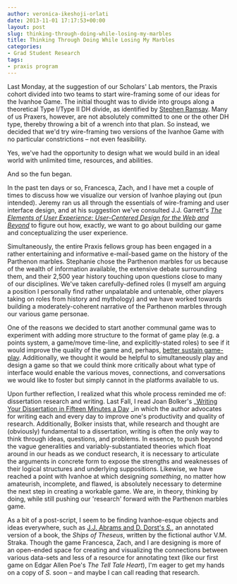 ```yaml
---
author: veronica-ikeshoji-orlati
date: 2013-11-01 17:17:53+00:00
layout: post
slug: thinking-through-doing-while-losing-my-marbles
title: Thinking Through Doing While Losing My Marbles
categories:
- Grad Student Research
tags:
- praxis program
---
```


Last Monday, at the suggestion of our Scholars' Lab mentors, the Praxis cohort divided into two teams to start wire-framing some of our ideas for the Ivanhoe Game. The initial thought was to divide into groups along a theoretical Type I/Type II DH divide, as identified by [Stephen Ramsay](http://stephenramsay.us/2013/05/03/dh-one-and-two/). Many of us Praxers, however, are not absolutely committed to one or the other DH type, thereby throwing a bit of a wrench into that plan. So instead, we decided that we'd try wire-framing two versions of the Ivanhoe Game with no particular constrictions – not even feasibility.

Yes, we've had the opportunity to design what we would build in an ideal world with unlimited time, resources, and abilities.

And so the fun began.

In the past ten days or so, Francesca, Zach, and I have met a couple of times to discuss how we visualize our version of Ivanhoe playing out (pun intended). Jeremy ran us all through the essentials of wire-framing and user interface design, and at his suggestion we've consulted J.J. Garrett's [_The Elements of User Experience: User-Centered Design for the Web and Beyond_](http://www.jjg.net/elements/) to figure out how, exactly, we want to go about building our game and conceptualizing the user experience.

Simultaneously, the entire Praxis fellows group has been engaged in a rather entertaining and informative e-mail-based game on the history of the Parthenon marbles. Stephanie chose the Parthenon marbles for us because of the wealth of information available, the extensive debate surrounding them, and their 2,500 year history touching upon questions close to many of our disciplines. We've taken carefully-defined roles (I myself am arguing a position I personally find rather unpalatable and untenable, other players taking on roles from history and mythology) and we have worked towards building a moderately-coherent narrative of the Parthenon marbles through our various game personae.

One of the reasons we decided to start another communal game was to experiment with adding more structure to the format of game play (e.g. a points system, a game/move time-line, and explicitly-stated roles) to see if it would improve the quality of the game and, perhaps, [better sustain game-play](http://www.scholarslab.org/grad-student-research/on-games-that-just-fizzle-a-chronicle-and-reflection/). Additionally, we thought it would be helpful to simultaneously play and design a game so that we could think more critically about what type of interface would enable the various moves, connections, and conversations we would like to foster but simply cannot in the platforms available to us.

Upon further reflection, I realized what this whole process reminded me of: dissertation research and writing. Last Fall, I read Joan Bolker's _[Writing Your Dissertation in Fifteen Minutes a Day](http://us.macmillan.com/writingyourdissertationinfifteenminutesaday/JoanBolker) _in which the author advocates for writing each and every day to improve one's productivity and quality of research. Additionally, Bolker insists that, while research and thought are (obviously) fundamental to a dissertation, writing is often the only way to think through ideas, questions, and problems. In essence, to push beyond the vague generalities and variably-substantiated theories which float around in our heads as we conduct research, it is necessary to articulate the arguments in concrete form to expose the strengths and weaknesses of their logical structures and underlying suppositions. Likewise, we have reached a point with Ivanhoe at which designing _something_, no matter how amateurish, incomplete, and flawed, is absolutely necessary to determine the next step in creating a workable game. We are, in theory, thinking by doing, while still pushing our 'research' forward with the Parthenon marbles game.

As a bit of a post-script, I seem to be finding Ivanhoe-esque objects and ideas everywhere, such as [J.J. Abrams and D. Dorst's ](http://www.buzzfeed.com/summeranne/peek-inside-jj-abrams-absurdly-beautiful-new-project)[_S._](http://www.buzzfeed.com/summeranne/peek-inside-jj-abrams-absurdly-beautiful-new-project), an annotated version of a book, the _Ships of Theseus_, written by the fictional author V.M. Straka. Though the game Francesca, Zach, and I are designing is more of an open-ended space for creating and visualizing the connections between various data-sets and less of a resource for annotating text (like our first game on Edgar Allen Poe's _The Tell Tale Heart_), I'm eager to get my hands on a copy of _S._ soon – and maybe I can call reading that research.
